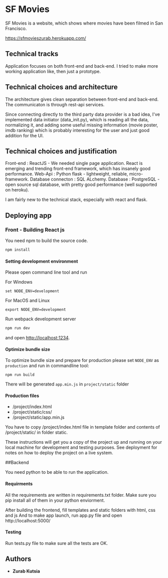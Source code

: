 # SF Movies

SF Movies is a website, which shows where movies have been filmed in San Francisco.

https://sfmovieszurab.herokuapp.com/

## Technical tracks

Application focuses on both front-end and back-end.
I tried to make more working application like, then just a prototype.

## Technical choices and architecture

The architecture gives clean separation between front-end and back-end.
The communicaton is through rest-api services.

Since connecting directly to the third party data provider is a bad idea,
I've implemented data initiator (data_init.py), which is reading all the data, 
normalizing it, and adding some useful missing information (movie poster, imdb ranking) which is probably interesting for the user
and just good addition for the UI.

## Technical choices and justification
	
Front-end : ReactJS - We needed single page application. React is emerging and trending front-end framework, which has insanely good performance.
Web-Api : Python flask - lightweight, reliable, micro-framework. 
Database connecton : SQL ALchemy.
Database : PostgreSQL - open source sql database, with pretty good performance (well supported on heroku).

I am fairly new to the technical stack, especially with react and flask.

## Deploying app

### Front - Building React js

You need npm to build the source code.

```sh
npm install
```
#### Setting development environment
Please open command line tool and run

For Windows
```
set NODE_ENV=development
```
For MacOS and Linux

```
export NODE_ENV=development
```
Run webpack development server

```js
npm run dev
```
and open [http://localhost:1234](http://localhost:1234).

#### Optimize bundle size

To optimize bundle size and prepare for production please set `NODE_ENV` as `production` and run in commandline tool:

```
npm run build
```
There will be generated `app.min.js` in `project/static` folder

#### Production files
* /project/index.html
* /project/static/css/
* /project/static/app.min.js

You have to copy /project/index.html file in template folder and contents of /project/static/ in folder static.


These instructions will get you a copy of the project up and running on your local machine for development and testing purposes. See deployment for notes on how to deploy the project on a live system.

##Backend

You need python to be able to run the application.

#### Requirments

All the requirements are written in requirements.txt folder.
Make sure you pip install all of them in your python enviorment.

After building the frontend, fill templates and static folders with html, css and js
And to make app launch, run app.py file and open http://localhost:5000/

#### Testing
Run tests.py file to make sure all the tests are OK.



## Authors

* **Zurab Kutsia** 

